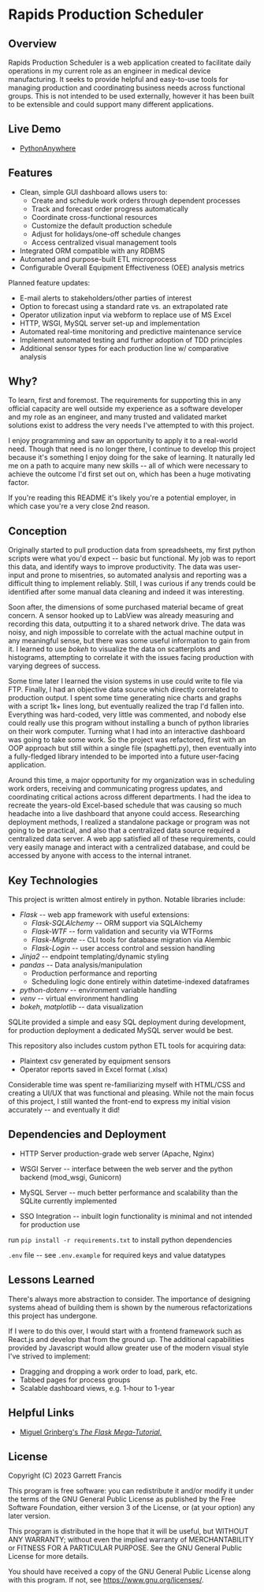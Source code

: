 # Rapids Production Scheduler


## Overview

Rapids Production Scheduler is a web application created to facilitate daily operations in my current role as an engineer in medical device manufacturing. It seeks to provide helpful and easy-to-use tools for managing production and coordinating business needs across functional groups. This is not intended to be used externally, however it has been built to be extensible and could support many different applications.

## Live Demo
* [PythonAnywhere](https://gsfran.pythonanywhere.com/)

## Features

* Clean, simple GUI dashboard allows users to:
    * Create and schedule work orders through dependent processes
    * Track and forecast order progress automatically
    * Coordinate cross-functional resources
    * Customize the default production schedule
    * Adjust for holidays/one-off schedule changes
    * Access centralized visual management tools
* Integrated ORM compatible with any RDBMS
* Automated and purpose-built ETL microprocess
* Configurable Overall Equipment Effectiveness (OEE) analysis metrics

Planned feature updates:
* E-mail alerts to stakeholders/other parties of interest
* Option to forecast using a standard rate vs. an extrapolated rate
* Operator utilization input via webform to replace use of MS Excel
* HTTP, WSGI, MySQL server set-up and implementation
* Automated real-time monitoring and predictive maintenance service
* Implement automated testing and further adoption of TDD principles
* Additional sensor types for each production line w/ comparative analysis


## Why?

To learn, first and foremost. The requirements for supporting this in any official capacity are well outside my experience as a software developer and my role as an engineer, and many trusted and validated market solutions exist to address the very needs I've attempted to with this project.

I enjoy programming and saw an opportunity to apply it to a real-world need. Though that need is no longer there, I continue to develop this project because it's something I enjoy doing for the sake of learning. It naturally led me on a path to acquire many new skills -- all of which were necessary to achieve the outcome I'd first set out on, which has been a huge motivating factor.

If you're reading this README it's likely you're a potential employer, in which case you're a very close 2nd reason.


## Conception

Originally started to pull production data from spreadsheets, my first python scripts were what you'd expect -- basic but functional. My job was to report this data, and identify ways to improve productivity. The data was user-input and prone to misentries, so automated analysis and reporting was a difficult thing to implement reliably. Still, I was curious if any trends could be identified after some manual data cleaning and indeed it was interesting. 

Soon after, the dimensions of some purchased material became of great concern. A sensor hooked up to LabView was already measuring and recording this data, outputting it to a shared network drive. The data was noisy, and nigh impossible to correlate with the actual machine output in any meaningful sense, but there was some useful information to gain from it. I learned to use *bokeh* to visualize the data on scatterplots and histograms, attempting to correlate it with the issues facing production with varying degrees of success. 

Some time later I learned the vision systems in use could write to file via FTP. Finally, I had an objective data source which directly correlated to production output. I spent some time generating nice charts and graphs with a script 1k+ lines long, but eventually realized the trap I'd fallen into. Everything was hard-coded, very little was commented, and nobody else could really use this program without installing a bunch of python libraries on their work computer. Turning what I had into an interactive dashboard was going to take some work. So the project was refactored, first with an OOP approach but still within a single file (spaghetti.py), then eventually into a fully-fledged library intended to be imported into a future user-facing application.

Around this time, a major opportunity for my organization was in scheduling work orders, receiving and communicating progress updates, and coordinating critical actions across different departments. I had the idea to recreate the years-old Excel-based schedule that was causing so much headache into a live dashboard that anyone could access. Researching deployment methods, I realized a standalone package or program was not going to be practical, and also that a centralized data source required a centralized data server. A web app satisfied all of these requirements, could very easily manage and interact with a centralized database, and could be accessed by anyone with access to the internal intranet.


## Key Technologies

This project is written almost entirely in python. Notable libraries include:
* *Flask* -- web app framework with useful extensions:
    * *Flask-SQLAlchemy* -- ORM support via SQLAlchemy
    * *Flask-WTF* -- form validation and security via WTForms
    * *Flask-Migrate* -- CLI tools for database migration via Alembic
    * *Flask-Login* --  user access control and session handling
* *Jinja2* -- endpoint templating/dynamic styling
* *pandas* -- Data analysis/manipulation
    * Production performance and reporting
    * Scheduling logic done entirely within datetime-indexed dataframes
* *python-dotenv* -- environment variable handling
* *venv* -- virtual environment handling
* *bokeh*, *matplotlib* -- data visualization

SQLite provided a simple and easy SQL deployment during development, for production deployment a dedicated MySQL server would be best.

This repository also includes custom python ETL tools for acquiring data:
* Plaintext csv generated by equipment sensors
* Operator reports saved in Excel format (.xlsx)

Considerable time was spent re-familiarizing myself with HTML/CSS and creating a UI/UX that was functional and pleasing. While not the main focus of this project, I still wanted the front-end to express my initial vision accurately -- and eventually it did!


## Dependencies and Deployment

* HTTP Server production-grade web server (Apache, Nginx)

* WSGI Server -- interface between the web server and the python backend (mod_wsgi, Gunicorn)

* MySQL Server -- much better performance and scalability than the SQLite currently implemented

* SSO Integration -- inbuilt login functionality is minimal and not intended for production use



run `pip install -r requirements.txt` to install python dependencies

`.env` file -- see `.env.example` for required keys and value datatypes


## Lessons Learned

There's always more abstraction to consider. The importance of designing systems ahead of building them is shown by the numerous refactorizations this project has undergone.

If I were to do this over, I would start with a frontend framework such as React.js and develop that from the ground up. The additional capabilities provided by Javascript would allow greater use of the modern visual style I've strived to implement:
* Dragging and dropping a work order to load, park, etc.
* Tabbed pages for process groups
* Scalable dashboard views, e.g. 1-hour to 1-year


## Helpful Links

* [Miguel Grinberg's *The Flask Mega-Tutorial.*](https://blog.miguelgrinberg.com/post/the-flask-mega-tutorial-part-i-hello-world)

## License
Copyright (C) 2023 Garrett Francis

This program is free software: you can redistribute it and/or modify it under the terms of the GNU General Public License as published by the Free Software Foundation, either version 3 of the License, or (at your option) any later version.

This program is distributed in the hope that it will be useful, but WITHOUT ANY WARRANTY; without even the implied warranty of MERCHANTABILITY or FITNESS FOR A PARTICULAR PURPOSE.  See the GNU General Public License for more details.

You should have received a copy of the GNU General Public License along with this program.  If not, see <https://www.gnu.org/licenses/>.
